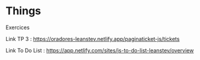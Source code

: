 # Things
Exercices

Link TP 3 : https://oradores-leanstev.netlify.app/paginaticket-js/tickets

Link To Do List : https://app.netlify.com/sites/js-to-do-list-leanstev/overview
